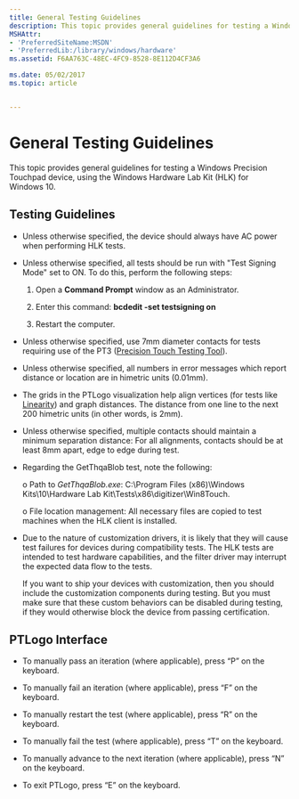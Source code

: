 ```yaml
---
title: General Testing Guidelines
description: This topic provides general guidelines for testing a Windows Precision Touchpad device, using the Windows Hardware Lab Kit (HLK) for Windows 10.
MSHAttr:
- 'PreferredSiteName:MSDN'
- 'PreferredLib:/library/windows/hardware'
ms.assetid: F6AA763C-48EC-4FC9-8528-8E112D4CF3A6

ms.date: 05/02/2017
ms.topic: article


---
```


# General Testing Guidelines


This topic provides general guidelines for testing a Windows Precision Touchpad device, using the Windows Hardware Lab Kit (HLK) for Windows 10.

## Testing Guidelines


-   Unless otherwise specified, the device should always have AC power when performing HLK tests.

-   Unless otherwise specified, all tests should be run with "Test Signing Mode" set to ON. To do this, perform the following steps:

    1. Open a **Command Prompt** window as an Administrator.

    2. Enter this command: **bcdedit -set testsigning on**

    3. Restart the computer.

-   Unless otherwise specified, use 7mm diameter contacts for tests requiring use of the PT3 ([Precision Touch Testing Tool](touchscreen-hardware-requirements-and-vendor-information.md)).

-   Unless otherwise specified, all numbers in error messages which report distance or location are in himetric units (0.01mm).

-   The grids in the PTLogo visualization help align vertices (for tests like [Linearity](linearity.md)) and graph distances. The distance from one line to the next 200 himetric units (in other words, is 2mm).

-   Unless otherwise specified, multiple contacts should maintain a minimum separation distance: For all alignments, contacts should be at least 8mm apart, edge to edge during test.

-   Regarding the GetThqaBlob test, note the following:

    o Path to *GetThqaBlob.exe*: C:\\Program Files (x86)\\Windows Kits\\10\\Hardware Lab Kit\\Tests\\x86\\digitizer\\Win8Touch.

    o File location management: All necessary files are copied to test machines when the HLK client is installed.

-   Due to the nature of customization drivers, it is likely that they will cause test failures for devices during compatibility tests. The HLK tests are intended to test hardware capabilities, and the filter driver may interrupt the expected data flow to the tests.

    If you want to ship your devices with customization, then you should include the customization components during testing. But you must make sure that these custom behaviors can be disabled during testing, if they would otherwise block the device from passing certification.

## PTLogo Interface


-   To manually pass an iteration (where applicable), press “P” on the keyboard.

-   To manually fail an iteration (where applicable), press “F” on the keyboard.

-   To manually restart the test (where applicable), press “R” on the keyboard.

-   To manually fail the test (where applicable), press “T” on the keyboard.

-   To manually advance to the next iteration (where applicable), press “N” on the keyboard.

-   To exit PTLogo, press “E” on the keyboard.

 

 







